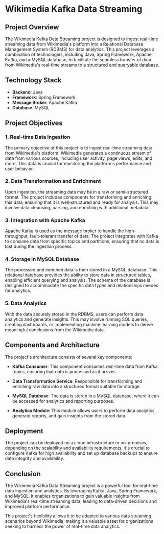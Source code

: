 # Wikimedia Kafka Data Streaming

## Project Overview
The Wikimedia Kafka Data Streaming project is designed to ingest real-time streaming data from Wikimedia's platform into a Relational Database Management System (RDBMS) for data analytics. This project leverages a combination of technologies, including Java, Spring Framework, Apache Kafka, and a MySQL database, to facilitate the seamless transfer of data from Wikimedia's real-time streams to a structured and queryable database.

## Technology Stack
- **Backend**: Java
- **Framework**: Spring Framework
- **Message Broker**: Apache Kafka
- **Database**: MySQL

## Project Objectives

### 1. Real-time Data Ingestion
The primary objective of this project is to ingest real-time streaming data from Wikimedia's platform. Wikimedia generates a continuous stream of data from various sources, including user activity, page views, edits, and more. This data is crucial for monitoring the platform's performance and user behavior.

### 2. Data Transformation and Enrichment
Upon ingestion, the streaming data may be in a raw or semi-structured format. The project includes components for transforming and enriching this data, ensuring that it is well-structured and ready for analysis. This may involve data cleansing, parsing, and enriching with additional metadata.

### 3. Integration with Apache Kafka
Apache Kafka is used as the message broker to handle the high-throughput, fault-tolerant transfer of data. The project integrates with Kafka to consume data from specific topics and partitions, ensuring that no data is lost during the ingestion process.

### 4. Storage in MySQL Database
The processed and enriched data is then stored in a MySQL database. This relational database provides the ability to store data in structured tables, enabling efficient querying and analysis. The schema of the database is designed to accommodate the specific data types and relationships needed for analytics.

### 5. Data Analytics
With the data securely stored in the RDBMS, users can perform data analytics and generate insights. This may involve running SQL queries, creating dashboards, or implementing machine learning models to derive meaningful conclusions from the Wikimedia data.

## Components and Architecture

The project's architecture consists of several key components:

- **Kafka Consumer**: This component consumes real-time data from Kafka topics, ensuring that data is processed as it arrives.

- **Data Transformation Service**: Responsible for transforming and enriching raw data into a structured format suitable for storage.

- **MySQL Database**: The data is stored in a MySQL database, where it can be accessed for analytics and reporting purposes.

- **Analytics Module**: This module allows users to perform data analytics, generate reports, and gain insights from the stored data.

## Deployment

The project can be deployed on a cloud infrastructure or on-premises, depending on the scalability and availability requirements. It's crucial to configure Kafka for high availability and set up database backups to ensure data integrity and availability.

## Conclusion

The Wikimedia Kafka Data Streaming project is a powerful tool for real-time data ingestion and analytics. By leveraging Kafka, Java, Spring Framework, and MySQL, it enables organizations to gain valuable insights from Wikimedia's real-time streaming data, leading to data-driven decisions and improved platform performance.

This project's flexibility allows it to be adapted to various data streaming scenarios beyond Wikimedia, making it a valuable asset for organizations seeking to harness the power of real-time data analytics.

